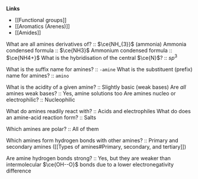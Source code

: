 **Links**
- [[Functional groups]] 
- [[Aromatics (Arenes)]] 
- [[Amides]]

What are all amines derivatives of? :: $\ce{NH_{3}}$ (ammonia)
Ammonia condensed formula :: $\ce{NH3}$
Ammonium condensed formula :: $\ce{NH4+}$
What is the hybridisation of the central $\ce{N}$? :: $sp^{3}$

What is the suffix name for amines? :: `-amine`
What is the substituent (prefix) name for amines? :: `amino`

What is the acidity of a given amine? :: Slightly basic (weak bases)
Are *all* amines weak bases? :: Yes, amine solutions too
Are amines nucleo or electrophilic? :: Nucleophilic

What do amines readily react with? :: Acids and electrophiles
What do does an amine-acid reaction form? :: Salts

Which amines are polar? :: All of them

Which amines form hydrogen bonds with other amines? :: Primary and secondary amines ([[Types of amines#Primary, secondary, and tertiary]])

Are amine hydrogen bonds strong? :: Yes, but they are weaker than intermolecular $\ce{OH--O}$ bonds due to a lower electronegativity difference


